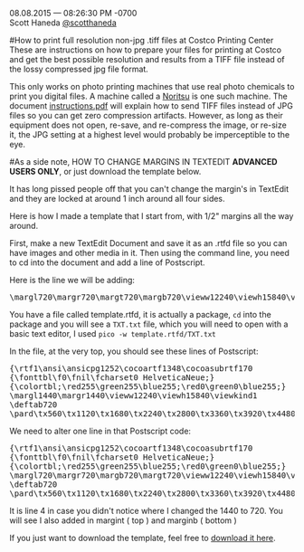 08.08.2015 — 08:26:30 PM -0700	
Scott Haneda [@scotthaneda](https://twitter.com/scotthaneda)

#How to print full resolution non-jpg .tiff files at Costco Printing Center
These are instructions on how to prepare your files for printing at Costco and get the best possible resolution and results from a TIFF file instead of the lossy compressed jpg file format.

This only works on photo printing machines that use real photo chemicals to print you digital files.  A machine called a [Noritsu](http://www.noritsu.com/) is one such machine.  The document [instructions.pdf](instructions.pdf) will explain how to send TIFF files instead of JPG files so you can get zero compression artifacts.  However, as long as their equipment does not open, re-save, and re-compress the image, or re-size it, the JPG setting at a highest level would probably be imperceptible to the eye.

#As a side note, HOW TO CHANGE MARGINS IN TEXTEDIT
**ADVANCED USERS ONLY**, or just download the template below.

It has long pissed people off that you can't change the margin's in TextEdit and they are locked at around 1 inch around all four sides.

Here is how I made a template that I start from, with 1/2" margins all the way around.

First, make a new TextEdit Document and save it as an .rtfd file so you can have images and other media in it.  Then using the command line, you need to cd into the document and add a line of Postscript.

Here is the line we will be adding:
<pre>\margl720\margr720\margt720\margb720\vieww12240\viewh15840\viewkind1\viewscale102</pre>

You have a file called template.rtfd, it is actually a package, `cd` into the package and you will see a `TXT.txt` file, which you will need to open with a basic text editor, I used `pico -w template.rtfd/TXT.txt`

In the file, at the very top, you should see these lines of Postscript:
<pre>{\rtf1\ansi\ansicpg1252\cocoartf1348\cocoasubrtf170
{\fonttbl\f0\fnil\fcharset0 HelveticaNeue;}
{\colortbl;\red255\green255\blue255;\red0\green0\blue255;}
\margl1440\margr1440\vieww12240\viewh15840\viewkind1
\deftab720
\pard\tx560\tx1120\tx1680\tx2240\tx2800\tx3360\tx3920\tx4480\tx5040\tx5600\tx6160\tx6720\pardeftab720</pre>

We need to alter one line in that Postscript code:
<pre>{\rtf1\ansi\ansicpg1252\cocoartf1348\cocoasubrtf170
{\fonttbl\f0\fnil\fcharset0 HelveticaNeue;}
{\colortbl;\red255\green255\blue255;\red0\green0\blue255;}
\margl720\margr720\margb720\margt720\vieww12240\viewh15840\viewkind1
\deftab720
\pard\tx560\tx1120\tx1680\tx2240\tx2800\tx3360\tx3920\tx4480\tx5040\tx5600\tx6160\tx6720\pardeftab720</pre>

It is line 4 in case you didn't notice where I changed the 1440 to 720.  You will see I also added in margint ( top ) and marginb ( bottom )

If you just want to download the template, feel free to [download it here](template.rtfd.zip).